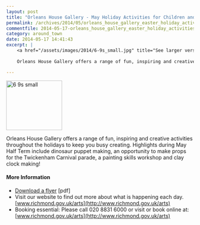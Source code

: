 ```yaml
---
layout: post
title: "Orleans House Gallery - May Holiday Activities for Children and Young People - 27 to 31 May 2014"
permalink: /archives/2014/05/orleans_house_gallery_easter_holiday_activities_fo.html
commentfile: 2014-05-17-orleans_house_gallery_easter_holiday_activities_fo
category: around_town
date: 2014-05-17 14:41:43
excerpt: |
    <a href="/assets/images/2014/6-9s_small.jpg" title="See larger version of - 6 9s small"><img src="/assets/images/2014/6-9s_small_thumb.jpg" width="150" height="133" alt="6 9s small" class="photo right" /></a>
    
    Orleans House Gallery offers a range of fun, inspiring and creative activities throughout the holidays to keep you busy creating.  Highlights during May Half Term include dinosaur puppet making, an opportunity to make props for the Twickenham Carnival parade, a painting skills workshop and clay clock making!

---
```


<a href="/assets/images/2014/6-9s_small.jpg" title="See larger version of - 6 9s small"><img src="/assets/images/2014/6-9s_small_thumb.jpg" width="150" height="133" alt="6 9s small" class="photo right" /></a>

Orleans House Gallery offers a range of fun, inspiring and creative activities throughout the holidays to keep you busy creating. Highlights during May Half Term include dinosaur puppet making, an opportunity to make props for the Twickenham Carnival parade, a painting skills workshop and clay clock making!

#### More Information

-   <a href="/assets/images/2014/OHG_MAY_HALF_TERM_Flyer_2014.pdf" title="Download a flyer">Download a flyer</a> \[pdf\]
-   Visit our website to find out more about what is happening each day. [www.richmond.gov.uk/arts](http://www.richmond.gov.uk/arts)
-   Booking essential: Please call 020 8831 6000 or visit or book online at: [www.richmond.gov.uk/arts](http://www.richmond.gov.uk/arts)
